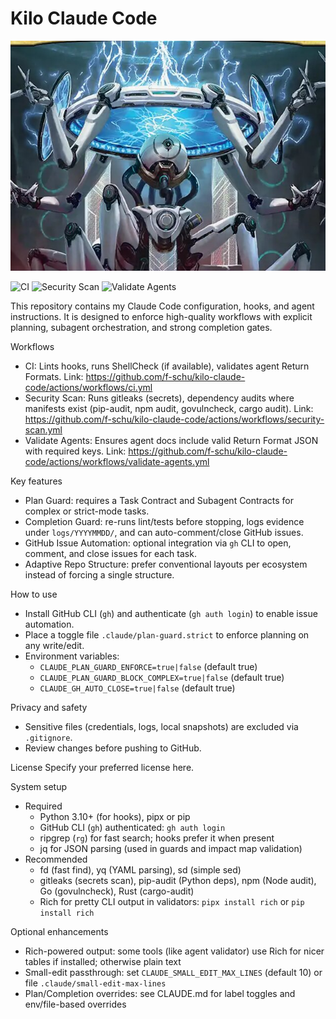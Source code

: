 Kilo Claude Code
================

![Repository Banner](assets/header.jpg)

![CI](https://github.com/f-schu/kilo-claude-code/actions/workflows/ci.yml/badge.svg)
![Security Scan](https://github.com/f-schu/kilo-claude-code/actions/workflows/security-scan.yml/badge.svg)
![Validate Agents](https://github.com/f-schu/kilo-claude-code/actions/workflows/validate-agents.yml/badge.svg)

This repository contains my Claude Code configuration, hooks, and agent instructions. It is designed to enforce high-quality workflows with explicit planning, subagent orchestration, and strong completion gates.

Workflows
- CI: Lints hooks, runs ShellCheck (if available), validates agent Return Formats.
  Link: https://github.com/f-schu/kilo-claude-code/actions/workflows/ci.yml
- Security Scan: Runs gitleaks (secrets), dependency audits where manifests exist (pip-audit, npm audit, govulncheck, cargo audit).
  Link: https://github.com/f-schu/kilo-claude-code/actions/workflows/security-scan.yml
- Validate Agents: Ensures agent docs include valid Return Format JSON with required keys.
  Link: https://github.com/f-schu/kilo-claude-code/actions/workflows/validate-agents.yml

Key features
- Plan Guard: requires a Task Contract and Subagent Contracts for complex or strict-mode tasks.
- Completion Guard: re-runs lint/tests before stopping, logs evidence under `logs/YYYYMMDD/`, and can auto-comment/close GitHub issues.
- GitHub Issue Automation: optional integration via `gh` CLI to open, comment, and close issues for each task.
- Adaptive Repo Structure: prefer conventional layouts per ecosystem instead of forcing a single structure.

How to use
- Install GitHub CLI (`gh`) and authenticate (`gh auth login`) to enable issue automation.
- Place a toggle file `.claude/plan-guard.strict` to enforce planning on any write/edit.
- Environment variables:
  - `CLAUDE_PLAN_GUARD_ENFORCE=true|false` (default true)
  - `CLAUDE_PLAN_GUARD_BLOCK_COMPLEX=true|false` (default true)
  - `CLAUDE_GH_AUTO_CLOSE=true|false` (default true)

Privacy and safety
- Sensitive files (credentials, logs, local snapshots) are excluded via `.gitignore`.
- Review changes before pushing to GitHub.

License
Specify your preferred license here.

System setup
- Required
  - Python 3.10+ (for hooks), pipx or pip
  - GitHub CLI (`gh`) authenticated: `gh auth login`
  - ripgrep (`rg`) for fast search; hooks prefer it when present
  - jq for JSON parsing (used in guards and impact map validation)
- Recommended
  - fd (fast find), yq (YAML parsing), sd (simple sed)
  - gitleaks (secrets scan), pip-audit (Python deps), npm (Node audit), Go (govulncheck), Rust (cargo-audit)
  - Rich for pretty CLI output in validators: `pipx install rich` or `pip install rich`

Optional enhancements
- Rich-powered output: some tools (like agent validator) use Rich for nicer tables if installed; otherwise plain text
- Small-edit passthrough: set `CLAUDE_SMALL_EDIT_MAX_LINES` (default 10) or file `.claude/small-edit-max-lines`
- Plan/Completion overrides: see CLAUDE.md for label toggles and env/file-based overrides
